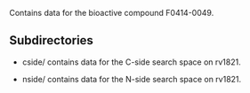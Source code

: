 Contains data for the bioactive compound F0414-0049.

## Subdirectories

- cside/ contains data for the C-side search space on rv1821.

- nside/ contains data for the N-side search space on rv1821.

